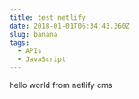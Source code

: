 ```yaml
---
title: test netlify
date: 2018-01-01T06:34:43.360Z
slug: banana
tags:
  - APIs
  - JavaScript
---
```

hello world from netlify cms

